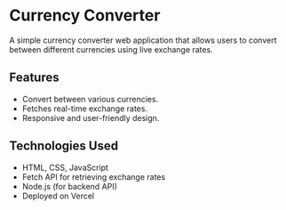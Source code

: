 # Currency Converter

A simple currency converter web application that allows users to convert between different currencies using live exchange rates.

## Features
- Convert between various currencies.
- Fetches real-time exchange rates.
- Responsive and user-friendly design.

## Technologies Used
- HTML, CSS, JavaScript
- Fetch API for retrieving exchange rates
- Node.js (for backend API)
- Deployed on Vercel
